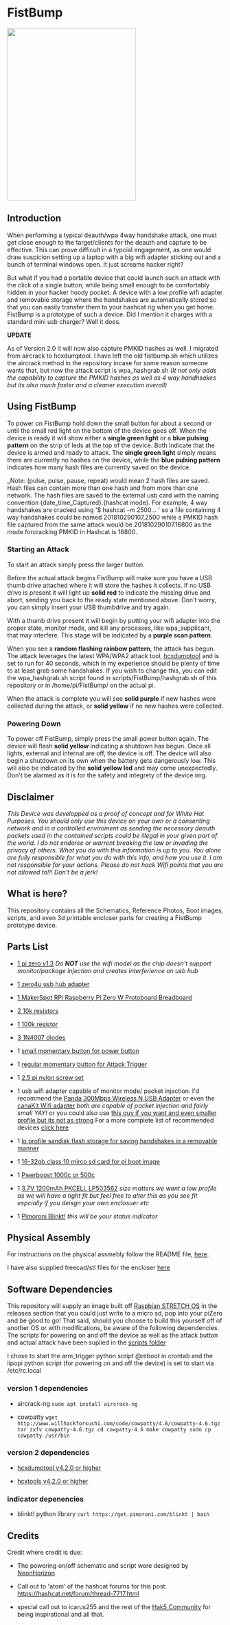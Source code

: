 # FistBump

<img src="https://github.com/eliddell1/FistBump/blob/master/schematics%26referenceImages/headshot.jpg" width="300" height="400">

## Introduction
When performing a typical deauth/wpa 4way handshake attack, one must get close enough to the target/clients for the deauth and capture to be effective. This can prove difficult in a typcial engagement, as one would draw suspicion setting up a laptop with a big wifi adapter sticking out and a bunch of terminal windows open.  It just screams hacker right? 

But what if you had a portable device that could launch such an attack with the click of a single button, while being small enough to be comfortably hidden in your hacker hoody pocket. A device with a low profile wifi adapter and removable storage where the handshakes are automatically stored so that you can easily transfer them to your hashcat rig when you get home. FistBump is a prototype of such a device. Did I mention it charges with a standard mini usb charger? Well it does.

__UPDATE__

As of Version 2.0 it will now also capture PMKID hashes as well. I migrated from aircrack to hcxdumptool.  I have left the old
fistbump.sh which utilizes the aircrack method in the repository incase for some reason someone wants that, but now the attack script is wpa_hashgrab.sh _(It not only adds the capability to capture the PMKID hashes as well as 4 way handhsakes but its also much faster and a cleaner execution overall)_

## Using FistBump

To power on FistBump hold down the small button for about a second or until the small red light on the bottom of the device goes off.  When the device is ready it will show either a __single green light__ or a __blue pulsing pattern__ on the strip of leds at the top of the device. Both indicate that the device is armed and ready to attack. The __single green light__ simply means there are currently no hashes on the device, while the __blue pulsing pattern__ indicates how many hash files are currently saved on the device. 

_Note: (pulse, pulse, pause, repeat) would mean 2 hash files are saved. Hash files can contain more than one hash and from more than one network. The hash files are saved to the external usb card with the naming convention {date_time_Captured}.{hashcat mode}. For example, 4 way handshakes are cracked using '$ hashcat -m 2500... ' so a file containing 4 way handshakes could be named 201810290107.2500 while a PMKID hash file captured from the same attack would be 201810290107.16800 as the mode forcracking PMKID in Hashcat is 16800. 

### Starting an Attack 

To start an attack simply press the larger button.   

Before the actual attack begins FistBump will make sure you have a USB thumb drive attached where it will store the hashes it collects.  If no USB drive is present it will light up __solid red__ to indicate the missing drive and abort, sending you back to the ready state mentioned above.  Don't worry, you can simply insert your USB thumbdrive and try again. 

With a thumb drive present it will begin by putting your wifi adapter into the proper state, monitor mode, and kill any processes, like wpa_supplicant, that may interfere.  This stage will be indicated by a __purple scan pattern__. 

When you see a __random flashing rainbow pattern__, the attack has begun. The attack leverages the latest WPA/WPA2 attack tool, [hcxdumptool](https://hashcat.net/forum/thread-7717.html) and is set to run for 40 seconds, which in my experience should be plenty of time to at least grab some handshakes.  If you wish to change this, you can edit the wpa_hashgrab.sh script found in scripts/FistBump/hashgrab.sh of this repository or in /home/pi/FistBump/ on the actual pi.

When the attack is complete you will see __solid purple__ if new hashes were collected during the attack, or __solid yellow__
if no new hashes were collected.

### Powering Down

To power off FistBump, simply press the small power button again. The device will flash __solid yellow__ indicating a shutdown has begun.  Once all lights, external and internal are off, the device is off. The device will also begin a shutdown on its own when the battery gets dangerously low. This will also be indicated by the __solid yellow led__ and may come unexpectedly. Don't be alarmed as it is for the safety and integrety of the device img.

## Disclaimer

_This Device was developped as a proof of concept and for White Hat Purposes.  You should only use this device on your own or a consenting network and in a controlled enviroment as sending the necessary deauth packets used in the contained scripts could be illegal in your given part of the world. I do not endorse or warrent breaking the law or invading the privacy of others. What you do with this information is up to you. You alone are fully responsible for what you do with this info, and how you use it. I am not responsible for your actions. Please do not hack Wifi points that you are not allowed to!!!
Don't be a jerk!_

## What is here?
This repository contains all the Schematics, Reference Photos, Boot images, scripts, and even 3d printable encloser parts for creating a FistBump prototype device.

## Parts List

* [1 pi zero v1.3](https://www.raspberrypi.org/products/raspberry-pi-zero/)
_Do **NOT** use the wifi model as the chip doesn't support monitor/package injection and creates interferience on usb hub_

* [1 zero4u usb hub adapter](https://www.adafruit.com/product/3298?gclid=Cj0KCQjw6rXeBRD3ARIsAD9ni9CGzOos99HaKls0MxgqrZMt_sKTnR6LVGsSJiN6rdDrbmr9ndM0L3QaAk_SEALw_wcB)

* [1 MakerSpot RPi Raspberry Pi Zero W Protoboard Breadboard](https://www.amazon.com/MakerSpot-Raspberry-Protoboard-Breadboard-Prototyping/dp/B01J9ILH7S)

* [2 10k resistors](https://www.amazon.com/Projects-25EP51410K0-10K-Resistors-Pack/dp/B01F06T56I/ref=sr_1_1_sspa?ie=UTF8&qid=1540222052&sr=8-1-spons&keywords=10k+resistor&psc=1)

* [1 100k resistor](https://www.amazon.com/Projects-25EP514100K-100k-Resistors-Pack/dp/B0185FCGEY/ref=sr_1_1_sspa?ie=UTF8&qid=1540222085&sr=8-1-spons&keywords=100k+resistor&psc=1)

* [3 1N4007 diodes]( https://www.amazon.com/100-Pieces-1N4007-Rectifier-Electronic/dp/B079KBFKK5/ref=sr_1_1_sspa?ie=UTF8&qid=1540222123&sr=8-1-spons&keywords=1n4007+diode&psc=1)

* 1 [small momentary button for power button](https://www.amazon.com/GZFY-6x6x4-5mm-Momentary-Tactile-Button/dp/B01N6GU7TA/ref=sr_1_14?ie=UTF8&qid=1540222185&sr=8-14&keywords=small+momentary+button)

* 1 [regular momentary button for Attack Trigger](https://www.amazon.com/Cylewet-12x12x7-3mm-Momentary-Tactile-Arduino/dp/B01NCQVGLC/ref=sr_1_9?ie=UTF8&qid=1540222185&sr=8-9&keywords=small+momentary+button)

* 1 [2.5 pi nylon screw set](https://www.adafruit.com/product/3299)

* 1 usb wifi adapter capable of monitor mode/ packet injection. I'd recommend the [Panda 300Mbps Wireless N USB Adapter](https://www.amazon.com/gp/product/B00EQT0YK2/ref=oh_aui_detailpage_o01_s00?ie=UTF8&psc=1) or even the [canaKit Wifi adapter](https://www.amazon.com/gp/product/B00GFAN498/ref=oh_aui_detailpage_o00_s01?ie=UTF8&psc=1) _both are capable of packet injection and fairly small YAY!_ or you could also use [this guy if you want and even smaller profile but its not as strong]( https://www.amazon.com/gp/product/B019XUDHFC/ref=oh_aui_detailpage_o00_s00?ie=UTF8&psc=1) 
For a more complete list of recommended devices [click here](https://null-byte.wonderhowto.com/how-to/buy-best-wireless-network-adapter-for-wi-fi-hacking-2018-0178550/)

* 1 [lo profile sandisk flash storage for saving handshakes in a removable manner](https://www.amazon.com/SanDisk-Cruzer-Low-Profile-Drive-SDCZ33-008G-B35/dp/B005FYNSUA/ref=sr_1_7?s=electronics&ie=UTF8&qid=1540222662&sr=1-7&keywords=sandisk+flash+drive+8gb)

* 1 [16-32gb class 10 mirco sd card for pi boot image](https://www.amazon.com/s/ref=nb_sb_ss_i_5_10?url=search-alias%3Delectronics&field-keywords=16gb+micro+sd+card+class+10&sprefix=16gb+micro%2Celectronics%2C132&crid=5DO4BAWIZ2SP)

* 1 [Pwerboost 1000c or 500c](https://www.adafruit.com/product/2465)

* 1 [3.7V 1200mAh PKCELL LP503562](https://www.amazon.com/s?k=3.7V+1200mAh+PKCELL+LP503562&ref=nb_sb_noss) _size matters we want a low profile as we will have a tight fit but feel free to alter this as you see fit espcially if you deisgn your own enclosuer etc_

* 1 [Pimoroni Blinkt!](https://shop.pimoroni.com/products/blinkt) _this will be your status indicator_

## Physical Assembly
For instructions on the physical assmebly follow the README file, [here](https://github.com/eliddell1/FistBump/blob/master/schematics%26referenceImages/README.md).  

I have also supplied freecad/stl files for the encloser [here](https://github.com/eliddell1/FistBump/tree/master/EncloserFreeCad)

## Software Dependencies
This repository will supply an image built off [Raspbian STRETCH OS](https://github.com/eliddell1/FistBump/releases) in the releases section that you could just write to a micro sd, pop into your piZero and be good to go! That said, should you choose to build this yourself off of another OS or with modifications, be aware of the following dependencies.  The scripts for powering on and off the device as well as the attack button and actual attack have been suplied in the [scripts folder](https://github.com/eliddell1/FistBump/tree/master/scripts)

I chose to start the arm_trigger python script @reboot in crontab and the lipopi python script (for powering on and off the device) is set to start via /etc/rc.local

### version 1 dependencies

* aircrack-ng
`sudo apt install aircrack-ng`

* cowpatty 
`wget http://www.willhackforsushi.com/code/cowpatty/4.6/cowpatty-4.6.tgz
tar zxfv cowpatty-4.6.tgz
cd cowpatty-4.6
make cowpatty
sudo cp cowpatty /usr/bin`

### version 2 dependencies 
* [hcxdumptool v4.2.0 or higher](https://github.com/ZerBea/hcxdumptool)

* [hcxtools v4.2.0 or higher](https://github.com/ZerBea/hcxtools)

### indicator depenencies
* blinkt! python library
`curl https://get.pimoroni.com/blinkt | bash`

## Credits
Credit where credit is due: 

* The powering on/off schematic and script were designed by [NeonHorizon](https://github.com/NeonHorizon/lipopi/blob/master/README.power_up_power_down.md)  

* Call out to 'atom' of the hashcat forums for this post: https://hashcat.net/forum/thread-7717.html

* special call out to icarus255 and the rest of the [Hak5 Community](https://forums.hak5.org) for being inspirational and all that.
 

